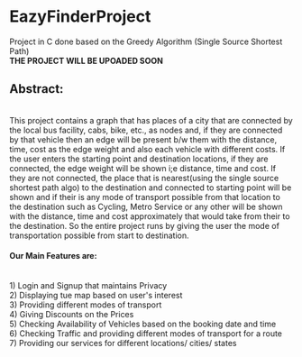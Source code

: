 # EazyFinderProject
Project in C done based on the Greedy Algorithm (Single Source Shortest Path) <br>
<strong>THE PROJECT WILL BE UPOADED SOON</strong>

<h2>Abstract:</h2><br>
This project contains a graph that has places of a city that are connected by the local bus facility, cabs, bike, etc., as nodes and, if they are connected by that vehicle then an
edge will be present b/w them with the distance, time, cost as the edge weight and also each vehicle with different costs. If the user enters the starting point and destination
locations, if they are connected, the edge weight will be shown i;e distance, time and cost. If they are not connected, the place that is nearest(using the single source shortest
path algo) to the destination and connected to starting point will be shown and if their is any mode of transport possible from that location to the destination such as Cycling,
Metro Service or any other will be shown with the distance, time and cost approximately that would take from their to the destination. So the entire project runs by giving the
user the mode of transportation possible from start to destination. <br>
<strong><h4>Our Main Features are:</h4></strong> <br>
1) Login and Signup that maintains Privacy <br>
2) Displaying tue map based on user's interest <br>
3) Providing different modes of transport <br>
4) Giving Discounts on the Prices <br>
5) Checking Availability of Vehicles based on the booking date and time <br>
6) Checking Traffic and providing different modes of transport for a route <br>
7) Providing our services for different locations/ cities/ states <br>

